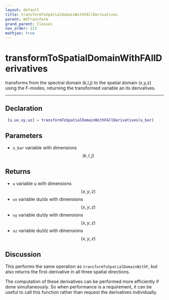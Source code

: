 ```yaml
---
layout: default
title: transformToSpatialDomainWithFAllDerivatives
parent: WVTransform
grand_parent: Classes
nav_order: 213
mathjax: true
---
```


#  transformToSpatialDomainWithFAllDerivatives

transforms from the spectral domain (k,l,j) to the spatial domain (x,y,z) using the F-modes, returning the transformed variable an its derivatives.


---

## Declaration
```matlab
 [u,ux,uy,uz] = transformToSpatialDomainWithFAllDerivatives(u_bar)
```
## Parameters
+ `u_bar`  variable with dimensions $$(k,l,j)$$

## Returns
+ `u`  variable u with dimensions $$(x,y,z)$$
+ `ux`  variable du/dx with dimensions $$(x,y,z)$$
+ `uy`  variable du/dy with dimensions $$(x,y,z)$$
+ `uz`  variable du/dz with dimensions $$(x,y,z)$$

## Discussion

This performs the same operation as `transformToSpatialDomainWithF`, but also returns the first-derivative in all three spatial directions.

The computation of these derivatives can be performed more efficiently if done simultaneously. So when performance is a requirement, it can be useful to call this function rather than request the derivatives individually.

